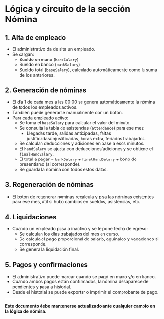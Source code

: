 # Lógica y circuito de la sección Nómina

## 1. Alta de empleado
- El administrativo da de alta un empleado.
- Se cargan:
  - Sueldo en mano (`handSalary`)
  - Sueldo en banco (`bankSalary`)
  - Sueldo total (`baseSalary`), calculado automáticamente como la suma de los anteriores.

## 2. Generación de nóminas
- El día 1 de cada mes a las 00:00 se genera automáticamente la nómina de todos los empleados activos.
- También puede generarse manualmente con un botón.
- Para cada empleado activo:
  - Se toma el `baseSalary` para calcular el valor del minuto.
  - Se consulta la tabla de asistencias (`attendance`) para ese mes:
    - Llegadas tarde, salidas anticipadas, faltas justificadas/injustificadas, horas extra, feriados trabajados.
  - Se calculan deducciones y adiciones en base a esos minutos.
  - El `handSalary` se ajusta con deducciones/adiciones y se obtiene el `finalHandSalary`.
  - El total a pagar = `bankSalary` + `finalHandSalary` + bono de presentismo (si corresponde).
  - Se guarda la nómina con todos estos datos.

## 3. Regeneración de nóminas
- El botón de regenerar nóminas recalcula y pisa las nóminas existentes para ese mes, útil si hubo cambios en sueldos, asistencias, etc.

## 4. Liquidaciones
- Cuando un empleado pasa a inactivo y se le pone fecha de egreso:
  - Se calculan los días trabajados del mes en curso.
  - Se calcula el pago proporcional de salario, aguinaldo y vacaciones si corresponde.
  - Se genera la liquidación final.

## 5. Pagos y confirmaciones
- El administrativo puede marcar cuándo se pagó en mano y/o en banco.
- Cuando ambos pagos están confirmados, la nómina desaparece de pendientes y pasa a historial.
- Desde el historial se puede exportar o imprimir el comprobante de pago.

---

**Este documento debe mantenerse actualizado ante cualquier cambio en la lógica de nómina.** 